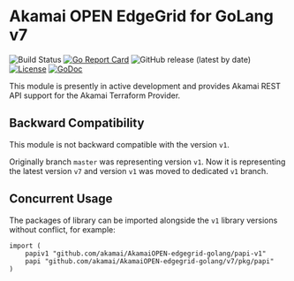 # Akamai OPEN EdgeGrid for GoLang v7

![Build Status](https://github.com/akamai/akamaiOPEN-edgegrid-golang/actions/workflows/checks.yml/badge.svg)
[![Go Report Card](https://goreportcard.com/badge/github.com/akamai/AkamaiOPEN-edgegrid-golang/v7)](https://goreportcard.com/report/github.com/akamai/AkamaiOPEN-edgegrid-golang/v7)
![GitHub release (latest by date)](https://img.shields.io/github/v/release/akamai/akamaiOPEN-edgegrid-golang)
[![License](https://img.shields.io/badge/License-Apache_2.0-blue.svg)](https://opensource.org/licenses/Apache-2.0)
[![GoDoc](https://pkg.go.dev/badge/github.com/akamai/akamaiOPEN-edgegrid-golang?utm_source=godoc)](https://pkg.go.dev/github.com/akamai/AkamaiOPEN-edgegrid-golang/v7)

This module is presently in active development and provides Akamai REST API support for the Akamai Terraform Provider.

## Backward Compatibility

This module is not backward compatible with the version `v1`.

Originally branch `master` was representing version `v1`. Now it is representing the latest version `v7` and
version `v1`
was moved to dedicated `v1` branch.

## Concurrent Usage

The packages of library can be imported alongside the `v1` library versions without conflict, for example:

```
import (
	papiv1 "github.com/akamai/AkamaiOPEN-edgegrid-golang/papi-v1"
	papi "github.com/akamai/AkamaiOPEN-edgegrid-golang/v7/pkg/papi"
)
```
